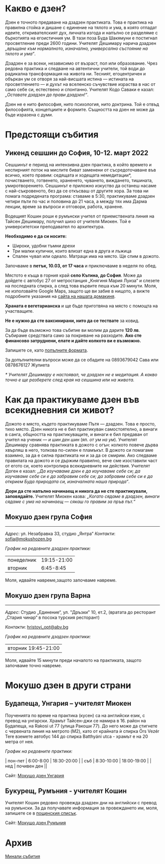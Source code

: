 # Какво е дзен?
Дзен е точното предаване на дзадзен практиката. Това е практика на правилна стойка и дишане с единение на тялото и ума, в която отпадат идеите, откривателският дух, личната изгода и напълно се разделяме с бъркотията на егоистичния ум. В тази поза Буда Шакямуни е постигнал просветление преди 2600 години. Учителят Дешимару нарича дзадзен _„връщане към нормалното, изначално, универсално състояние на тялото и ума“_.

Дзадзен е за всеки, независимо от възраст, пол или образование. Чрез редовна практика и следване на автентични учители, той води до радикална трансформация на живота ни. Тесният, егоцентричен и объркан ум се отворя за най-висшата истина &mdash; истината на просветлението &mdash; и духът на вселенско съчувствие израства в нас от само себе си, естествено и спонтанно. Учителят Кодо Саваки е казал: _„Оставате дзадзен да прави дзадзен!“_.

Дзен не е нито философия, нито психология, нито доктрина. Той е отвъд философията, концепциите и формите. Същността на дзен не може да бъде изразена с думи.


# Предстоящи събития

## Уикенд сешшин до София, 10-12. март 2022

Сешшинът е период на интензивна дзен практика, в който времето и неспирният поток на мислите биват заменени от съсредоточаване във всичко, което правим: седящата и ходещата немедитации\*, почистването, готвенето, храненето, чуването, виждането, тишината, умиротворението. Сешшинът е приложно изкуство да останеш насаме с най-съкровеното, без да се откъсваш от другите хора. За това ни помага подредената програма: ставаме в 5:30, практикуваме дзадзен четири пъти по час и половина до 21 часа, а между тях има Дарма лекции, време за въпроси и отговори, работа, хранене.

Водещият Кошин роши е румънски учител от приемствената линия на Тайсен Дешимару, получил шихо от учителя Миокен. Той е университетски преподавател по архитектура.

**Необходимо е да си носите:**
* Широки, удобни тъмни дрехи
* Три малки купички, които влизат една в друга и лъжица
* Спален чувал или одеало. Матраци има на място. Ще спим в дожото. 

Започваме в **петък, 10.03, от 17 часа** и приключваме в неделя по обед.

Мястото е къща в горния край **село Кътина, до София**. Може да дойдете с автобус 27 от метростанция „Княгиня Мария Луиза“ и слезете на последната спирка, а след това вървите пеша към 20 минути. Моля, не използвайте Google Maps, защото ще ви забие в нищото, а вижте подробните указания на [сайта на нашата домакиня](https://deviflow.com/domat-na-devi/).

**Храната е вегетарианска** и ще бъде приготвяна на място с помощта на участващите. 

**Не е нужно да сте ваксинирани, нито да се тествате** за ковид.

За да бъде възможно това събитие ви молим да дарите **120 лв**. Събираме средствата само за покриване на разходите. **Ако сте финансово затруднени, елате и дайте колкото ви е възможно.**

Запишете се, като [попълните формата](https://airtable.com/shrZrka1uoEAM1vgx).

За допълнителни въпроси може да се обадите на 0893679042 Сава или 0878676127 Жулиета

*\* Учителят Дешимару е настоявал, че дзадзен не е медитация. А какво точно е ще разберете след края на сешшина или на живота.*

# Как да практикуваме дзен във всекидневния си живот?

Дожото е място, където практикуваме Пътя &mdash; дзадзен. Това е просто, тихо място. Дзен никога не е бил практикуван самостоятелно, а винаги в санга, общността на практикуващите, и винаги е бил предаван от учител на ученик &mdash; _и шин ден шин_ (яп. _от ум на ум_). Учителят Дешимару сравнява практиката в дожото с огън: колкото повече дърва хвърляш в него, толкова по-силен е пламъкът. В дожото си помагаме взаимно, за да е силна практиката ни и за да се смирим. Ако следваме правилата на дожото и се държим правилно, вече сме изоставили част от егото си, което контролира всекидневните ни действия. Учителят Доген е казал: _„Да изучаваме дзен е да изучаваме себе си; да изучаваме себе си е да забравим себе си; да забравим себе си е да открием Буда природата си, изначалната наша природа“_.

**Дори да сте напълно начинаещ и никога да не сте практикували, заповядайте.** Учителят Миокен казва: _„Когато сядаме в дзадзен, винаги сядаме с ума на начинаещ &mdash; сякаш го правим за пръв път.“_

## Мокушо дзен група София
***
_Адрес_:
ул. Незабравка 33, студио „Янтра“
_Контакти_: <a href="mailto:sofia@mokushozen.bg?subject=Дзадзен%20практика %20в%20София">sofia@mokushozen.bg</a>
 
 _График на редовните дзадзен практики:_
<table>
<tr><td>понеделник</td><td>19:15-21:00</td></tr>
<tr><td>вторник</td><td>6:45-8:45</td></tr>
</table>
Моля, идвайте навреме,защото започваме навреме.

## Мокушо дзен група Варна
***
_Адрес_:
Студио „Единение“, ул. "Дръзки" 10, ет.2, (вратата до ресторант „Стария чинар“ в посока турския ресторант)

_Контакти_:
<a href="mailto:hristovi_opt@abv.bg?subject=Мокушо%20дзен">hristovi_opt@abv.bg</a>

_График на редовните дзадзен практики:_
<table>
<tr><td>вторник 19:45-21:00</td></tr>
</table>
Моля, идвайте 15 минути преди началото на практиката, защото започваме точно навреме.

# Мокушо дзен в други страни

## Будапеща, Унгария – учителят Миокен 

Поученията по време на практика (кусен) са на английски език, с превод на унгарски.  Храмът Тайсен-джи се намира в 16. район на Будапеща, на Rakosi ut 77 (улица Ракоши 77). До него може да стигнете с червената линия на метрото (M2), като от крайната ѝ спирка Örs Vezér Tere вземете автобус 144 до спирка Batthyáni utca - храмът е на 20 метра от нея.

_График на редовните практики:_

| пон-пет | 6:00-8:00  | 18:30-20:00 |
| съб     | 8:30-10:00 | 18:00-19:00 |
| нед     | почивен ден ||

Сайт: [Мокушо дзен Унгария](http://mokushozen.hu/)

## Букурещ, Румъния - учителят Кошин

Учителят Кошин редовно провежда дзадзен дни на английски с превод на румънски. За да получавате информация за провеждането им, моля, запишете се в [пощенския списък](http://mokushozen.ro/newsletterEn.php).

Сайт: [Мокушо дзен Румъния](http://mokushozen.ro/)

# Архив
[Минали събития](/past_events)
